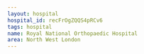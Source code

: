 ```yaml
---
layout: hospital
hospital_id: recFrOgZQQS4pRCv6
tags: hospital
name: Royal National Orthopaedic Hospital
area: North West London
---
```

